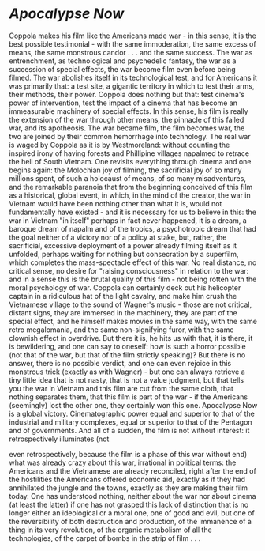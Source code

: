 # *Apocalypse Now* #

Coppola makes his film like the Americans made war - in this sense, it is the best
possible testimonial - with the same immoderation, the same excess of means, the same
monstrous candor . . . and the same success. The war as entrenchment, as technological
and psychedelic fantasy, the war as a succession of special effects, the war become film
even before being filmed. The war abolishes itself in its technological test, and for
Americans it was primarily that: a test site, a gigantic territory in which to test their arms,
their methods, their power. Coppola does nothing but that: test cinema's power of
intervention, test the impact of a cinema that has become an immeasurable machinery of
special effects. In this sense, his film is really the extension of the war through other
means, the pinnacle of this failed war, and its apotheosis. The war became film, the film
becomes war, the two are joined by their common hemorrhage into technology.
The real war is waged by Coppola as it is by Westmoreland: without counting the
inspired irony of having forests and Phillipine villages napalmed to retrace the hell of
South Vietnam. One revisits everything through cinema and one begins again: the
Molochian joy of filming, the sacrificial joy of so many millions spent, of such a
holocaust of means, of so many misadventures, and the remarkable paranoia that from the
beginning conceived of this film as a historical, global event, in which, in the mind of the
creator, the war in Vietnam would have been nothing other than what it is, would not
fundamentally have existed - and it is necessary for us to believe in this: the war in
Vietnam "in itself" perhaps in fact never happened, it is a dream, a baroque dream of
napalm and of the tropics, a psychotropic dream that had the goal neither of a victory nor
of a policy at stake, but, rather, the sacrificial, excessive deployment of a power already
filming itself as it unfolded, perhaps waiting for nothing but consecration by a superfilm,
which completes the mass-spectacle effect of this war.
No real distance, no critical sense, no desire for "raising consciousness" in relation to the
war: and in a sense this is the brutal quality of this film - not being rotten with the moral
psychology of war. Coppola can certainly deck out his helicopter captain in a ridiculous
hat of the light cavalry, and make him crush the Vietnamese village to the sound of
Wagner's music - those are not critical, distant signs, they are immersed in the machinery,
they are part of the special effect, and he himself makes movies in the same way, with the
same retro megalomania, and the same non-signifying furor, with the same clownish
effect in overdrive. But there it is, he hits us with that, it is there, it is bewildering, and
one can say to oneself: how is such a horror possible (not that of the war, but that of the
film strictly speaking)? But there is no answer, there is no possible verdict, and one can
even rejoice in this monstrous trick (exactly as with Wagner) - but one can always
retrieve a tiny little idea that is not nasty, that is not a value judgment, but that tells you
the war in Vietnam and this film are cut from the same cloth, that nothing separates them,
that this film is part of the war - if the Americans (seemingly) lost the other one, they
certainly won this one. Apocalypse Now is a global victory. Cinematographic power
equal and superior to that of the industrial and military complexes, equal or superior to
that of the Pentagon and of governments.
And all of a sudden, the film is not without interest: it retrospectively illuminates (not

even retrospectively, because the film is a phase of this war without end) what was
already crazy about this war, irrational in political terms: the Americans and the
Vietnamese are already reconciled, right after the end of the hostilities the Americans
offered economic aid, exactly as if they had annihilated the jungle and the towns, exactly
as they are making their film today. One has understood nothing, neither about the war
nor about cinema (at least the latter) if one has not grasped this lack of distinction that is
no longer either an ideological or a moral one, one of good and evil, but one of the
reversibility of both destruction and production, of the immanence of a thing in its very
revolution, of the organic metabolism of all the technologies, of the carpet of bombs in
the strip of film . . .

